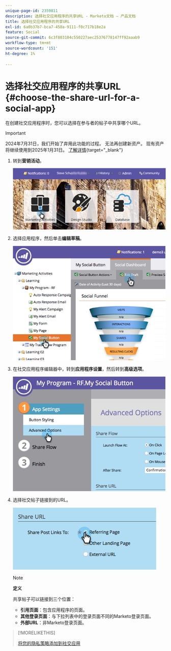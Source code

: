 ```yaml
---
unique-page-id: 2359811
description: 选择社交应用程序的共享URL - Marketo文档 — 产品文档
title: 选择社交应用程序的共享URL
exl-id: 6a0b37b7-bca7-458a-9111-f0c717b18e2a
feature: Social
source-git-commit: 6c3f803104c550227aec25376778147ff92aaab9
workflow-type: tm+mt
source-wordcount: '151'
ht-degree: 1%

---
```


# 选择社交应用程序的共享URL {#choose-the-share-url-for-a-social-app}

在创建社交应用程序时，您可以选择在参与者的帖子中共享哪个URL。

>[!IMPORTANT]
>
>2024年7月31日，我们开始了弃用此功能的过程。 无法再创建新资产。 现有资产将继续使用到2025年1月31日。 [了解详情](https://nation.marketo.com/t5/employee-blogs/marketo-engage-social-features-deprecation/ba-p/351977){target="_blank"}

1. 转到&#x200B;**营销活动**。

   ![](assets/login-marketing-activities-1.png)

1. 选择应用程序，然后单击&#x200B;**编辑草稿**。

   ![](assets/image2015-4-21-11-3a12-3a12.png)

1. 在社交应用程序编辑器中，转到&#x200B;**应用程序设置**，然后转到&#x200B;**高级选项**。

   ![](assets/image2015-4-21-11-3a14-3a46.png)

1. 选择社交帖子链接到的URL。

   ![](assets/image2015-4-21-11-3a15-3a26.png)

   >[!NOTE]
   >
   >**定义**
   >
   >共享帖子可以链接到三个位置：
   >
   >* **引用页面**：包含应用程序的页面。
   >* **其他登录页面**：与下拉列表中的登录页面不同的Marketo登录页面。
   >* **外部URL**：非Marketo登录页面。

>[!MORELIKETHIS]
>
>[将您的隐私策略添加到社交应用](/help/marketo/product-docs/demand-generation/social/social-functions/add-your-privacy-policy-to-a-social-app.md)
